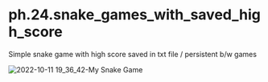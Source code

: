 # ph.24.snake_games_with_saved_high_score
Simple snake game with high score saved in txt file / persistent b/w games


![2022-10-11 19_36_42-My Snake Game](https://user-images.githubusercontent.com/66756007/195172496-057fef6b-adfe-4ba6-b256-be026f22bccf.png)
